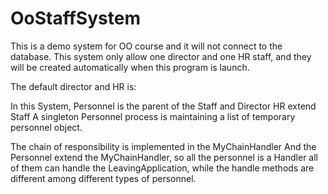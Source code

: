 # OoStaffSystem
This is a demo system for OO course and it will not connect to the database.
This system only allow one director and one HR staff, and they will be created automatically when this program is launch.

The default director and HR is:


In this System, Personnel is the parent of the Staff and Director
HR extend Staff
A singleton Personnel process is maintaining a list of temporary personnel object.

The chain of responsibility is implemented in the MyChainHandler
And the Personnel extend the MyChainHandler, so all the personnel is a Handler
all of them can handle the LeavingApplication, while the handle methods are different among different types of personnel.
